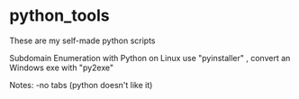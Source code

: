 # python_tools
These are my self-made python scripts

Subdomain Enumeration with Python
on Linux use "pyinstaller" , convert an Windows exe with "py2exe"

Notes:
-no tabs (python doesn't like it)
